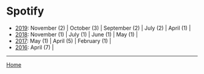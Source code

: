 # Spotify

  * [2019](./spotify-2019.md): 
      November (2) | 
      October (3) | 
      September (2) | 
      July (2) | 
      April (1) | 
  * [2018](./spotify-2018.md): 
      November (1) | 
      July (1) | 
      June (1) | 
      May (1) | 
  * [2017](./spotify-2017.md): 
      May (1) | 
      April (5) | 
      February (1) | 
  * [2016](./spotify-2016.md): 
      April (7) | 

----

[Home](../)
